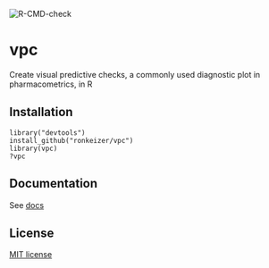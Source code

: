 ![R-CMD-check](https://github.com/ronkeizer/vpc/actions/workflows/R-CMD-check.yaml/badge.svg)

vpc
===

Create visual predictive checks, a commonly used diagnostic plot in pharmacometrics, in R

## Installation

    library("devtools")
    install_github("ronkeizer/vpc")
    library(vpc)
    ?vpc

## Documentation

See [docs](http://vpc.ronkeizer.com)

## License

[MIT license](http://opensource.org/licenses/MIT)
